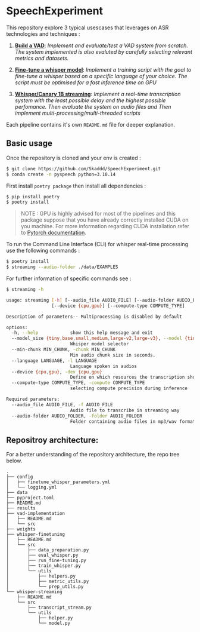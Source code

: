 # SpeechExperiment

This repository explore 3 typical usescases that leverages on ASR technologies and techniques :


1. [**Build a VAD**](./vad-implementation/README.md): *Implement and evaluate/test a VAD system from scratch.  The system implemented is also evaluted by carefully selecting relevant metrics and datasets.*
2. [**Fine-tune a whisper model**](./whisper-finetuning/README.md): *Implement a training script with the goal to fine-tune a whisper based on a specific language of your choice. The script must be optimised for a fast inference time on GPU*

3. [**Whisper/Canary 1B streaming**](./whisper-streaming/README.md): *Implement a real-time transcription system with the least possible delay and the highest possible perfomance. Then evaluate the system on audio files and Then implement multi-processing/multi-threaded scripts*
 
Each pipeline contains it's own `README.md` file for deeper explanation.


## Basic usage

Once the repository is cloned and your env is created :

```bash
$ git clone https://github.com/Skaddd/SpeechExperiment.git
$ conda create -n pyspeech python=3.10.14
```

First install `poetry package` then install all dependencies :

```bash
$ pip install poetry
$ poetry install
```

> NOTE : GPU is highly advised for most of the pipelines and this package suppose that you have already correctly installed CUDA on you machine. For more information regarding CUDA installation refer to [Pytorch documentation](https://pytorch.org/get-started/locally/).


To run the Command Line Interface (CLI) for whisper real-time processing use the following commands :
```bash
$ poetry install
$ streaming --audio-folder ./data/EXAMPLES
```
For further information of specific commands see :

```bash
$ streaming -h

usage: streaming [-h] [--audio_file AUDIO_FILE] [--audio-folder AUDIO_FOLDER] [--model_size {tiny,base,small,medium,large-v2,large-v3}] [--min-chunk MIN_CHUNK] [--language LANGUAGE]
                 [--device {cpu,gpu}] [--compute-type COMPUTE_TYPE]

Description of parameters-- Multiprocessing is disabled by default

options:
  -h, --help            show this help message and exit
  --model_size {tiny,base,small,medium,large-v2,large-v3}, --model {tiny,base,small,medium,large-v2,large-v3}
                        Whisper model selector
  --min-chunk MIN_CHUNK, -chunk MIN_CHUNK
                        Min audio chunk size in seconds.
  --language LANGUAGE, -l LANGUAGE
                        Language spoken in audios
  --device {cpu,gpu}, -dev {cpu,gpu}
                        Define on which resources the transcription should be launched
  --compute-type COMPUTE_TYPE, -compute COMPUTE_TYPE
                        selecting compute precision during inference

Required parameters:
  --audio_file AUDIO_FILE, -f AUDIO_FILE
                        Audio file to transcribe in streaming way
  --audio-folder AUDIO_FOLDER, -folder AUDIO_FOLDER
                        Folder containing audio files in mp3/wav format
```
## Repositroy architecture: 

For a better understanding of the repository architecture, the repo tree below.
```
.
├── config
│   ├── finetune_whisper_parameters.yml
│   └── logging.yml
├── data
├── pyproject.toml
├── README.md
├── results
├── vad-implementation
│   ├── README.md
│   └── src
├── weights
├── whisper-finetuning
│   ├── README.md
│   └── src
│       ├── data_preparation.py
│       ├── eval_whisper.py
│       ├── run_fine-tuning.py
│       ├── train_whisper.py
│       └── utils
│           ├── helpers.py
│           ├── metric_utils.py
│           └── prep_utils.py
└── whisper-streaming
    ├── README.md
    └── src
        ├── transcript_stream.py
        └── utils
            ├── helper.py
            └── model.py

```
